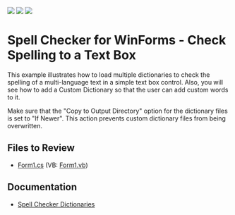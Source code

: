 <!-- default badges list -->
![](https://img.shields.io/endpoint?url=https://codecentral.devexpress.com/api/v1/VersionRange/128612492/18.2.5%2B)
[![](https://img.shields.io/badge/Open_in_DevExpress_Support_Center-FF7200?style=flat-square&logo=DevExpress&logoColor=white)](https://supportcenter.devexpress.com/ticket/details/E3372)
[![](https://img.shields.io/badge/📖_How_to_use_DevExpress_Examples-e9f6fc?style=flat-square)](https://docs.devexpress.com/GeneralInformation/403183)
<!-- default badges end -->

# Spell Checker for WinForms - Check Spelling to a Text Box

This example illustrates how to load multiple dictionaries to check the spelling of a multi-language text in a simple text box control. Also, you will see how to add a Custom Dictionary so that the user can add custom words to it.

Make sure that the "Copy to Output Directory" option for the dictionary files is set to "If Newer". This action prevents custom dictionary files from being overwritten.

## Files to Review

* [Form1.cs](./CS/Form1.cs) (VB: [Form1.vb](./VB/Form1.vb))

## Documentation

* [Spell Checker Dictionaries](https://docs.devexpress.com/WindowsForms/8581/controls-and-libraries/spell-checker/dictionaries)

